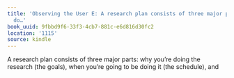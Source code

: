 ```yaml
---
title: 'Observing the User E: A research plan consists of three major parts: why you’re
  do…'
book_uuid: 9fbbd9f6-33f3-4cb7-881c-e6d816d30fc2
location: '1115'
source: kindle
---
```


A research plan consists of three major parts: why you’re doing the research (the goals), when you’re going to be doing it (the schedule), and